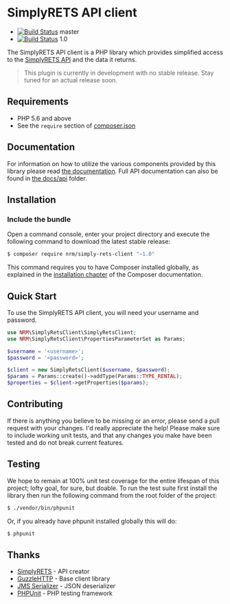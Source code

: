 SimplyRETS API client
======================

- [![Build Status](https://travis-ci.org/nerdsrescueme/simply-rets-api.svg?branch=master)](https://travis-ci.org/nerdsrescueme/simply-rets-api) master
- [![Build Status](https://travis-ci.org/nerdsrescueme/simply-rets-api.svg?branch=1.0)](https://travis-ci.org/nerdsrescueme/simply-rets-api) 1.0

The SimplyRETS API client is a PHP library which provides simplified access to
the [SimplyRETS API](https://docs.simplyrets.com/api/index.html) and the data
it returns.

> This plugin is currently in development with no stable release. Stay tuned for
> an actual release soon.

Requirements
------------

- PHP 5.6 and above
- See the `require` section of [composer.json](composer.json)

Documentation
-------------

For information on how to utilize the various components provided by this
library please read [the documentation](docs/index.md). Full API documentation
can also be found in [the docs/api](docs/api/index.html) folder.

Installation
------------

### Include the bundle

Open a command console, enter your project directory and execute the following
command to download the latest stable release:

```bash
$ composer require nrm/simply-rets-client "~1.0"
```

This command requires you to have Composer installed globally, as explained
in the [installation chapter](https://getcomposer.org/doc/00-intro.md)
of the Composer documentation.

Quick Start
-----------

To use the SimplyRETS API client, you will need your username and password.

```php
use NRM\SimplyRetsClient\SimplyRetsClient;
use NRM\SimplyRetsClient\PropertiesParameterSet as Params;

$username = '<username>';
$password = '<password>';

$client = new SimplyRetsClient($username, $password);
$params = Params::create()->addType(Params::TYPE_RENTAL);
$properties = $client->getProperties($params);
```

Contributing
------------

If there is anything you believe to be missing or an error, please send a pull
request with your changes. I'd really appreciate the help! Please make sure to
include working unit tests, and that any changes you make have been tested and
do not break current features.

Testing
-------

We hope to remain at 100% unit test coverage for the entire lifespan of this
project; lofty goal, for sure, but doable. To run the test suite first install
the library then run the following command from the root folder of the project:

```bash
$ ./vendor/bin/phpunit
```

Or, if you already have phpunit installed globally this will do:

```bash
$ phpunit
```

Thanks
------

- [SimplyRETS](http://simplyrets.com) - API creator
- [GuzzleHTTP](http://docs.guzzlephp.org) - Base client library
- [JMS Serializer](http://jmsyst.com/libs/serializer) - JSON deserializer
- [PHPUnit](https://phpunit.de/) - PHP testing framework

